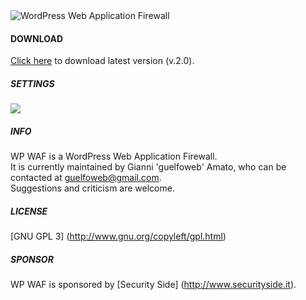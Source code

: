 <img src="https://github.com/guelfoweb/wp-waf/blob/master/stuff/wp_waf.png?raw=true" alt="WordPress Web Application Firewall" title="WordPress Web Application Firewall" />

#### DOWNLOAD

<a href="https://github.com/guelfoweb/wp-waf/archive/master.zip">Click here</a> to download latest version (v.2.0).

##### SETTINGS

<img src="https://raw.github.com/guelfoweb/wp-waf/master/screenshot-1.png" />

##### INFO
WP WAF is a WordPress Web Application Firewall.<br>
It is currently maintained by Gianni 'guelfoweb' Amato, who can be contacted at guelfoweb@gmail.com.<br>
Suggestions and criticism are welcome.

##### LICENSE
[GNU GPL 3] (http://www.gnu.org/copyleft/gpl.html)

##### SPONSOR
WP WAF is sponsored by [Security Side] (http://www.securityside.it).
